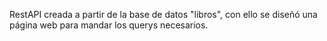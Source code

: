 RestAPI creada a partir de la base de datos "libros", con ello se diseñó una página web para mandar los querys necesarios.
